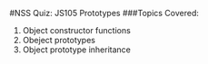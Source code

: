 #NSS Quiz:  JS105 Prototypes
###Topics Covered: 
1.  Object constructor functions
2.  Obeject prototypes
3.  Object prototype inheritance
